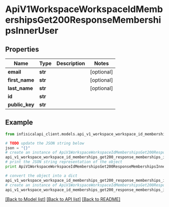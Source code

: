 # ApiV1WorkspaceWorkspaceIdMembershipsGet200ResponseMembershipsInnerUser


## Properties
Name | Type | Description | Notes
------------ | ------------- | ------------- | -------------
**email** | **str** |  | [optional] 
**first_name** | **str** |  | [optional] 
**last_name** | **str** |  | [optional] 
**id** | **str** |  | 
**public_key** | **str** |  | 

## Example

```python
from infisicalapi_client.models.api_v1_workspace_workspace_id_memberships_get200_response_memberships_inner_user import ApiV1WorkspaceWorkspaceIdMembershipsGet200ResponseMembershipsInnerUser

# TODO update the JSON string below
json = "{}"
# create an instance of ApiV1WorkspaceWorkspaceIdMembershipsGet200ResponseMembershipsInnerUser from a JSON string
api_v1_workspace_workspace_id_memberships_get200_response_memberships_inner_user_instance = ApiV1WorkspaceWorkspaceIdMembershipsGet200ResponseMembershipsInnerUser.from_json(json)
# print the JSON string representation of the object
print ApiV1WorkspaceWorkspaceIdMembershipsGet200ResponseMembershipsInnerUser.to_json()

# convert the object into a dict
api_v1_workspace_workspace_id_memberships_get200_response_memberships_inner_user_dict = api_v1_workspace_workspace_id_memberships_get200_response_memberships_inner_user_instance.to_dict()
# create an instance of ApiV1WorkspaceWorkspaceIdMembershipsGet200ResponseMembershipsInnerUser from a dict
api_v1_workspace_workspace_id_memberships_get200_response_memberships_inner_user_from_dict = ApiV1WorkspaceWorkspaceIdMembershipsGet200ResponseMembershipsInnerUser.from_dict(api_v1_workspace_workspace_id_memberships_get200_response_memberships_inner_user_dict)
```
[[Back to Model list]](../README.md#documentation-for-models) [[Back to API list]](../README.md#documentation-for-api-endpoints) [[Back to README]](../README.md)


